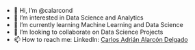 - 👋 Hi, I’m @calarcond
- 👀 I’m interested in Data Science and Analytics
- 🌱 I’m currently learning Machine Learning and Data Science
- 💞️ I’m looking to collaborate on Data Science Projects 
- 📫 How to reach me: LinkedIn: [Carlos Adrián Alarcón Delgado](https://www.linkedin.com/in/carlos-adrian-alarcon-delgado/)

<!---
calarcond/calarcond is a ✨ special ✨ repository because its `README.md` (this file) appears on your GitHub profile.
You can click the Preview link to take a look at your changes.
--->
